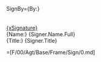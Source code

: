 SignBy={By:}<br><br><br><u>{xSignature}</u><br>{Name:} {Signer.Name.Full}<br/>{Title:} {Signer.Title}

=[F/00/Agt/Base/Frame/Sign/0.md]

